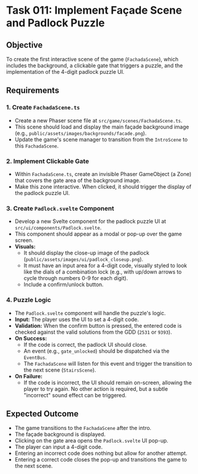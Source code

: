 # Task 011: Implement Façade Scene and Padlock Puzzle

## Objective

To create the first interactive scene of the game (`FachadaScene`), which includes the background, a clickable gate that triggers a puzzle, and the implementation of the 4-digit padlock puzzle UI.

## Requirements

### 1. Create `FachadaScene.ts`

-   Create a new Phaser scene file at `src/game/scenes/FachadaScene.ts`.
-   This scene should load and display the main façade background image (e.g., `public/assets/images/backgrounds/facade.png`).
-   Update the game's scene manager to transition from the `IntroScene` to this `FachadaScene`.

### 2. Implement Clickable Gate

-   Within `FachadaScene.ts`, create an invisible Phaser GameObject (a Zone) that covers the gate area of the background image.
-   Make this zone interactive. When clicked, it should trigger the display of the padlock puzzle UI.

### 3. Create `Padlock.svelte` Component

-   Develop a new Svelte component for the padlock puzzle UI at `src/ui/components/Padlock.svelte`.
-   This component should appear as a modal or pop-up over the game screen.
-   **Visuals:**
    -   It should display the close-up image of the padlock (`public/assets/images/ui/padlock_closeup.png`).
    -   It must have an input area for a 4-digit code, visually styled to look like the dials of a combination lock (e.g., with up/down arrows to cycle through numbers 0-9 for each digit).
    -   Include a confirm/unlock button.

### 4. Puzzle Logic

-   The `Padlock.svelte` component will handle the puzzle's logic.
-   **Input:** The player uses the UI to set a 4-digit code.
-   **Validation:** When the confirm button is pressed, the entered code is checked against the valid solutions from the GDD (`2531` or `9393`).
-   **On Success:**
    -   If the code is correct, the padlock UI should close.
    -   An event (e.g., `gate_unlocked`) should be dispatched via the `EventBus`.
    -   The `FachadaScene` will listen for this event and trigger the transition to the next scene (`StairsScene`).
-   **On Failure:**
    -   If the code is incorrect, the UI should remain on-screen, allowing the player to try again. No other action is required, but a subtle "incorrect" sound effect can be triggered.

## Expected Outcome

-   The game transitions to the `FachadaScene` after the intro.
-   The façade background is displayed.
-   Clicking on the gate area opens the `Padlock.svelte` UI pop-up.
-   The player can input a 4-digit code.
-   Entering an incorrect code does nothing but allow for another attempt.
-   Entering a correct code closes the pop-up and transitions the game to the next scene.
